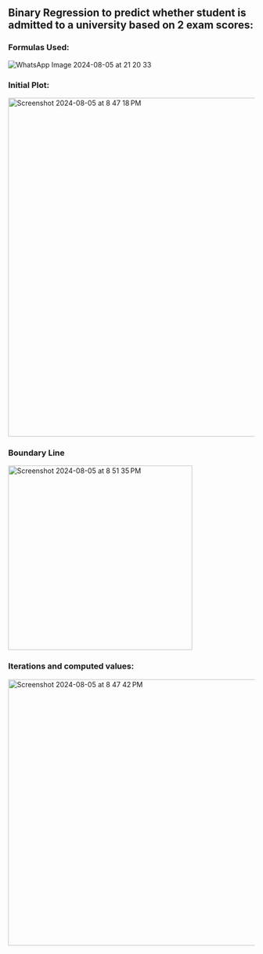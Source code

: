 ## Binary Regression to predict whether student is admitted to a university based on 2 exam scores:

### Formulas Used:

![WhatsApp Image 2024-08-05 at 21 20 33](https://github.com/user-attachments/assets/04375e03-b269-4bb5-a0b4-75faf560b813)



### Initial Plot:

<img width="691" alt="Screenshot 2024-08-05 at 8 47 18 PM" src="https://github.com/user-attachments/assets/51181ba5-91a1-4dc9-8f4a-7e6f6d8f2291">


###  Boundary Line

<img width="376" alt="Screenshot 2024-08-05 at 8 51 35 PM" src="https://github.com/user-attachments/assets/d09ede7b-95fb-4a36-babb-60874d968bd9">

### Iterations and computed values:

<img width="543" alt="Screenshot 2024-08-05 at 8 47 42 PM" src="https://github.com/user-attachments/assets/a30d0f60-da85-473c-a244-d59c4fe56070">





